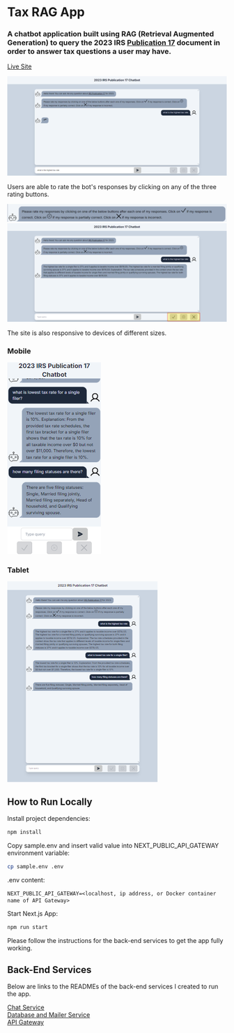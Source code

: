 # Tax RAG App

### A chatbot application built using RAG (Retrieval Augmented Generation) to query the 2023 IRS [Publication 17](https://www.irs.gov/pub/irs-pdf/p17.pdf) document in order to answer tax questions a user may have.

<a href="https://taxragapp.vercel.app/" target="_blank">Live Site</a>

<img src="readme_assets/chat.png">

Users are able to rate the bot's responses by clicking on any of the three rating buttons.

![image](/readme_assets/rating_btn_ins.png)
![image](/readme_assets/rating_btn.png)

The site is also responsive to devices of different sizes.

### Mobile
![image](/readme_assets/responsive-phone.png)
### Tablet
![image](/readme_assets/responsive-tablet.png)

## How to Run Locally

Install project dependencies:
```bash
npm install
```
Copy sample.env and insert valid value into NEXT_PUBLIC_API_GATEWAY environment variable:

```bash
cp sample.env .env
```
.env content:
```
NEXT_PUBLIC_API_GATEWAY=<localhost, ip address, or Docker container name of API Gateway>
```
Start Next.js App:
```bash
npm run start
```
Please follow the instructions for the back-end services to get the app fully working.


## Back-End Services

Below are links to the READMEs of the back-end services I created to run the app.

<a href="https://github.com/randr000/tax_llm" target="_blank">Chat Service</a><br>
<a href="https://github.com/randr000/tax_llm_node_app" target="_blank">Database and Mailer Service</a><br>
<a href="https://github.com/randr000/tax_llm_node_api_gateway" target="_blank">API Gateway</a>